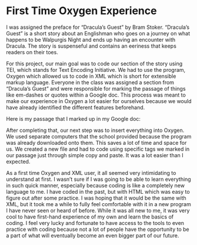 # First Time Oxygen Experience 

I was assigned the preface for “Dracula’s Guest” by Bram Stoker. “Dracula’s Guest” is a short story about an Englishman who goes on a journey on what happens to be Walpurgis Night and ends up having an encounter with Dracula. The story is suspenseful and contains an eeriness that keeps readers on their toes.

For this project, our main goal was to code our section of the story using TEI, which stands for Text Encoding Initiative. We had to use the program, Oxygen which allowed us to code in XML which is short for extensible markup language. Everyone in the class was assigned a section from “Dracula’s Guest” and were responsible for marking the passage of things like em-dashes or quotes within a Google doc. This process was meant to make our experience in Oxygen a lot easier for ourselves because we would have already identified the different features beforehand. 

Here is my passage that I marked up in my Google doc:



After completing that, our next step was to insert everything into Oxygen. We used separate computers that the school provided because the program was already downloaded onto them. This saves a lot of time and space for us. We created a new file and had to code using specific tags we marked in our passage just through simple copy and paste. It was a lot easier than I expected.

As a first time Oxygen and XML user, it all seemed very intimidating to understand at first. I wasn’t sure if I was going to be able to learn everything in such quick manner, especially because coding is like a completely new language to me. I have coded in the past, but with HTML which was easy to figure out after some practice. I was hoping that it would be the same with XML, but it took me a while to fully feel comfortable with it in a new program I have never seen or heard of before. While it was all new to me, it was very cool to have first-hand experience of my own and learn the basics of coding. I feel very lucky and fortunate to have access to the tools to even practice with coding because not a lot of people have the opportunity to be a part of what will eventually become an even bigger part of our future. 
